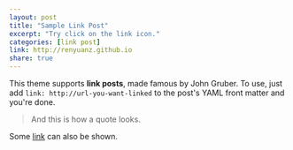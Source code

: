 ```yaml
---
layout: post
title: "Sample Link Post"
excerpt: "Try click on the link icon."
categories: [link post]
link: http://renyuanz.github.io
share: true
---
```


This theme supports **link posts**, made famous by John Gruber. To use, just add `link: http://url-you-want-linked` to the post's YAML front matter and you're done.

> And this is how a quote looks.

Some [link](google.com) can also be shown.
